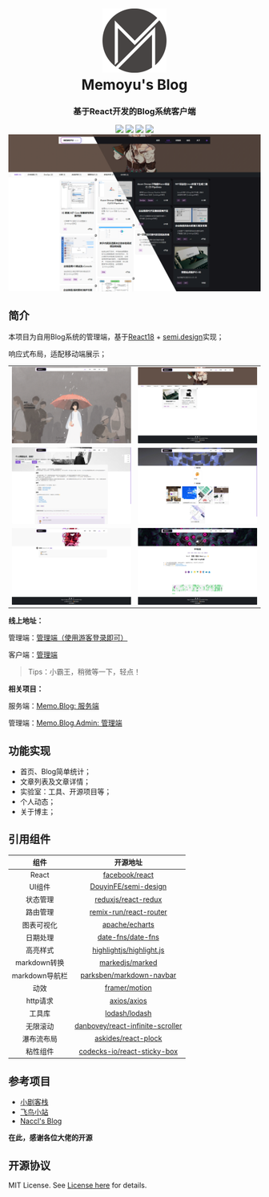 <h1 align="center">
  <img src="https://raw.githubusercontent.com/Memoyu/Memoyu/main/logo.png" alt="memoyu" width="128" />
  <br>
  Memoyu's Blog
  <br>
</h1>
<div align="center">
 <h3>基于React开发的Blog系统客户端</h3>
 <a href="https://react.dev/"><img src="https://img.shields.io/badge/web-react-blue"/></a>
 <a href="https://semi.design/zh-CN"><img src="https://img.shields.io/badge/ui-semi.design-blue"/></a>
 <a href="LICENSE"><img src="https://img.shields.io/badge/license-MIT-3963bc.svg"/></a>
 <a href="https://github.com/Memoyu"><img src="https://img.shields.io/badge/developer-memoyu-blue"/></a>
 <img src="https://raw.githubusercontent.com/Memoyu/Memo.Blog.Client/main/docs/images/client-ld.png"/>
</div>


## 简介
本项目为自用Blog系统的管理端，基于[React18](https://react.dev/) + [semi.design](https://semi.design/zh-CN)实现；

响应式布局，适配移动端展示；

|  |  |
| :------------------------------: | :-------------------------------: |
| ![home](https://raw.githubusercontent.com/Memoyu/Memo.Blog.Client/main/docs/images/home.png) |![article](https://raw.githubusercontent.com/Memoyu/Memo.Blog.Client/main/docs/images/article.png) |
| ![article-detail](https://raw.githubusercontent.com/Memoyu/Memo.Blog.Client/main/docs/images/article-detail.png) |![labs](https://raw.githubusercontent.com/Memoyu/Memo.Blog.Client/main/docs/images/labs.png) |
| ![moment](https://raw.githubusercontent.com/Memoyu/Memo.Blog.Client/main/docs/images/moment.png) |![about](https://raw.githubusercontent.com/Memoyu/Memo.Blog.Client/main/docs/images/about.png) |

**线上地址：**

管理端：<a href="http://blog.admin.memoyu.com/" target="_blank">管理端（使用游客登录即可）</a>

客户端：<a href="http://blog.memoyu.com/" target="_blank">管理端</a>

> Tips：小霸王，稍微等一下，轻点！



**相关项目：**

服务端：[Memo.Blog: 服务端](https://github.com/Memoyu/Memo.Blog)

管理端：[Memo.Blog.Admin: 管理端 ](https://github.com/Memoyu/Memo.Blog.Admin)



## 功能实现

- 首页、Blog简单统计；
- 文章列表及文章详情；
- 实验室：工具、开源项目等；
- 个人动态；
- 关于博主；



## 引用组件
|                组件                 |                           开源地址                           |
| :---------------------------------: | :----------------------------------------------------------: |
|React|[facebook/react](https://github.com/facebook/react)|
|UI组件|[DouyinFE/semi-design](https://github.com/DouyinFE/semi-design)|
|状态管理|[reduxjs/react-redux](https://github.com/reduxjs/react-redux)|
|路由管理|[remix-run/react-router](https://github.com/remix-run/react-router)|
|图表可视化|[apache/echarts](https://github.com/apache/echarts)|
|日期处理|[date-fns/date-fns](https://github.com/date-fns/date-fns)|
|高亮样式|[highlightjs/highlight.js](https://github.com/highlightjs/highlight.js)|
|markdown转换|[markedjs/marked](https://github.com/markedjs/marked)|
|markdown导航栏|[parksben/markdown-navbar](https://github.com/parksben/markdown-navbar)|
|动效|[framer/motion](https://github.com/framer/motion)|
|http请求|[axios/axios](https://github.com/axios/axios)|
|工具库|[lodash/lodash](https://github.com/lodash/lodash)|
|无限滚动|[danbovey/react-infinite-scroller](https://github.com/danbovey/react-infinite-scroller)|
|瀑布流布局|[askides/react-plock](https://github.com/askides/react-plock)|
|粘性组件|[codecks-io/react-sticky-box](https://github.com/codecks-io/react-sticky-box)|



## 参考项目

- [小剧客栈](https://bh-lay.com/)
- [飞鸟小站](https://lzxjack.top/)
- [Naccl's Blog](https://naccl.top/)

**在此，感谢各位大佬的开源**



## 开源协议

MIT License. See [License here](./LICENSE) for details.